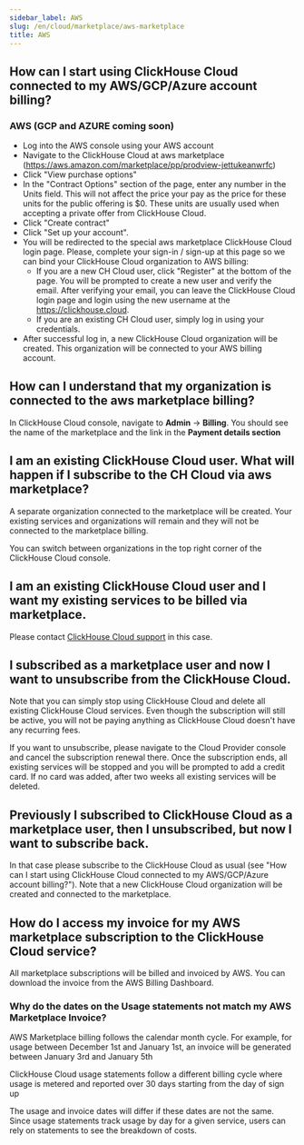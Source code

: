 ```yaml
---
sidebar_label: AWS
slug: /en/cloud/marketplace/aws-marketplace
title: AWS
---
```


## How can I start using ClickHouse Cloud connected to my AWS/GCP/Azure account billing?

### AWS (GCP and AZURE coming soon)

- Log into the AWS console using your AWS account
- Navigate to the ClickHouse Cloud at aws marketplace (https://aws.amazon.com/marketplace/pp/prodview-jettukeanwrfc)
- Click "View purchase options"
- In the "Contract Options" section of the page, enter any number in the Units field. This will not affect the price your pay as the price for these units for the public offering is $0. These units are usually used when accepting a private offer from ClickHouse Cloud.
- Click "Create contract"
- Click "Set up your account".
- You will be redirected to the special aws marketplace ClickHouse Cloud login page. Please, complete your sign-in / sign-up at this page so we can bind your ClickHouse Cloud organization to AWS billing:
  - If you are a new CH Cloud user, click "Register" at the bottom of the page. You will be prompted to create a new user and verify the email. After verifying your email, you can leave the ClickHouse Cloud login page and login using the new username at the https://clickhouse.cloud.
  - If you are an existing CH Cloud user, simply log in using your credentials.
- After successful log in, a new ClickHouse Cloud organization will be created. This organization will be connected to your AWS billing account.

## How can I understand that my organization is connected to the aws marketplace billing?

In ClickHouse Cloud console, navigate to **Admin** -> **Billing**. You should see the name of the marketplace and the link in the **Payment details section**

## I am an existing ClickHouse Cloud user. What will happen if I subscribe to the CH Cloud via aws marketplace?

A separate organization connected to the marketplace will be created. Your existing services and organizations will remain and they will not be connected to the marketplace billing.

You can switch between organizations in the top right corner of the ClickHouse Cloud console.

## I am an existing ClickHouse Cloud user and I want my existing services to be billed via marketplace.

Please contact [ClickHouse Cloud support](https://clickhouse.cloud/support) in this case.

## I subscribed as a marketplace user and now I want to unsubscribe from the ClickHouse Cloud.

Note that you can simply stop using ClickHouse Cloud and delete all existing ClickHouse Cloud services. Even though the subscription will still be active, you will not be paying anything as ClickHouse Cloud doesn't have any recurring fees.

If you want to unsubscribe, please navigate to the Cloud Provider console and cancel the subscription renewal there. Once the subscription ends, all existing services will be stopped and you will be prompted to add a credit card. If no card was added, after two weeks all existing services will be deleted.

## Previously I subscribed to ClickHouse Cloud as a marketplace user, then I unsubscribed, but now I want to subscribe back.

In that case please subscribe to the ClickHouse Cloud as usual (see "How can I start using ClickHouse Cloud connected to my AWS/GCP/Azure account billing?"). Note that a new ClickHouse Cloud organization will be created and connected to the marketplace.

## How do I access my invoice for my AWS marketplace subscription to the ClickHouse Cloud service?

All marketplace subscriptions will be billed and invoiced by AWS. You can download the invoice from the AWS Billing Dashboard.

### Why do the dates on the Usage statements not match my AWS Marketplace Invoice?

AWS Marketplace billing follows the calendar month cycle.  For example, for usage between December 1st and January 1st, an invoice will be generated between January 3rd and January 5th

ClickHouse Cloud usage statements follow a different billing cycle where usage is metered and reported over 30 days starting from the day of sign up

The usage and invoice dates will differ if these dates are not the same. Since usage statements track usage by day for a given service, users can rely on statements to see the breakdown of costs.
